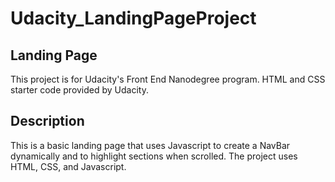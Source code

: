 # Udacity_LandingPageProject

<h2>Landing Page </h2>
This project is for Udacity's Front End Nanodegree program. HTML and CSS starter code provided by Udacity.

<h2>Description</h2>
This is a basic landing page that uses Javascript to create a NavBar dynamically and to highlight sections when scrolled. The project uses HTML, CSS, and Javascript.
